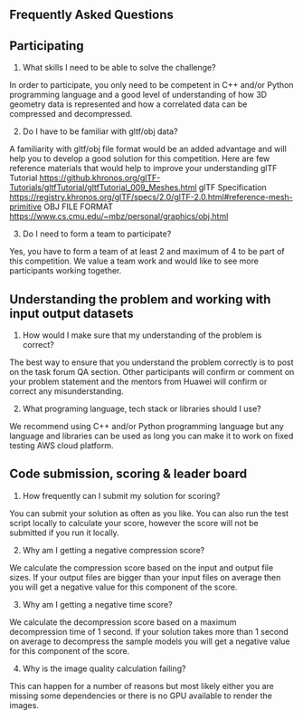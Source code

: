 ## Frequently Asked Questions

## Participating
1. What skills I need to be able to solve the challenge?

In order to participate, you only need to be competent in C++ and/or Python programming language and
a good level of understanding of how 3D geometry data is represented and how a correlated data can be
compressed and decompressed.

2. Do I have to be familiar with gltf/obj data?

A familiarity with gltf/obj file format would be an added advantage and will help you to develop a
good solution for this competition.
Here are few reference materials that would help to improve your understanding
glTF Tutorial
https://github.khronos.org/glTF-Tutorials/gltfTutorial/gltfTutorial_009_Meshes.html
glTF Specification
https://registry.khronos.org/glTF/specs/2.0/glTF-2.0.html#reference-mesh-primitive
OBJ FILE FORMAT
https://www.cs.cmu.edu/~mbz/personal/graphics/obj.html

3. Do I need to form a team to participate?

Yes, you have to form a team of at least 2 and maximum of 4 to be part of this competition.
We value a team work and would like to see more participants working together.
## Understanding the problem and working with input output datasets
1. How would I make sure that my understanding of the problem is correct?

The best way to ensure that you understand the problem correctly is to post on the task forum QA section.
Other participants will confirm or comment on your problem statement and the mentors from Huawei will
confirm or correct any misunderstanding.

2. What programing language, tech stack or libraries should I use?

We recommend using C++ and/or Python programming language but any language and libraries can be used as
long you can make it to work on fixed testing AWS cloud platform.
## Code submission, scoring & leader board
1. How frequently can I submit my solution for scoring?

You can submit your solution as often as you like. You can also run the test script locally to calculate your score, however the score will not be submitted if you run it locally.

2. Why am I getting a negative compression score?

We calculate the compression score based on the input and output file sizes. If your output files are bigger than your input files on average then you will get a negative value for this component of the score.

3. Why am I getting a negative time score?

We calculate the decompression score based on a maximum decompression time of 1 second. If your solution takes more than 1 second on average to decompress the sample models you will get a negative value for this component of the score.

4. Why is the image quality calculation failing?

This can happen for a number of reasons but most likely either you are missing some dependencies or there is no GPU available to render the images.
